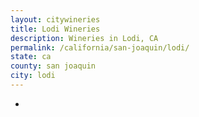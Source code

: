 ```yaml
---
layout: citywineries
title: Lodi Wineries
description: Wineries in Lodi, CA
permalink: /california/san-joaquin/lodi/
state: ca
county: san joaquin
city: lodi
---
```

-
